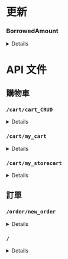 # 更新
### BorrowedAmount
<details>

- `/api/commodity/commodity_CRUD` 在新增/編輯商品時，傳到伺服器的 payload 不變，但要記得在資料庫多增加 BorrowedAmount 的欄位，用來記錄借出去的商品數量。
- `/api/commodity/my_commodity` 取得我的賣場所有商品時，回傳資料要多一項 BorrowedAmount。
</details>


# API 文件

## 購物車
### `/cart/cart_CRUD`
<details>

- 用途
    - 查看商品是否在購物車
    - 加入商品到購物車
    - 從購物車移除商品
- params
    - `/:id`
        - 需要加上商品的 id
    - headers
        ```JavaScript
        {
            authorization : token //JWT token
        }
        ```
- method
    - `get`
        - response
        ```JavaScript
        {
            success : true or false, //是否成功
            isAdded : true or false  //此商品是否在購物車
        }
        ```
    - `post`
        - body
        ```JavaScript
        {

        }
        ```
        - response
        ```JavaScript
        {
            success : true or false //是否加入成功
        }
        ```
    - `delete`
        - response
        ```JavaScript
        {
            success : true or false //是否移除成功
        }
        ```

</details>

### `/cart/my_cart`
<details>

- 用途
    - 取得購物車的商品
    - 以賣場為單位
    - 需要回傳賣家的暱稱
    - 各賣場需要一張封面 (第1個商品圖)
    - 各賣場的所有商品 (或者前4個)
    ![](https://drive.google.com/u/0/uc?id=1fGncZLktbonNdtgQrcNE7gh8pzW1YRyG&export=download)
- params
    - headers
        ```JavaScript
        {
            authorization : token //JWT token
        }
        ```
- method
    - `get`
        - response
        ```JavaScript
        {
            success : true or false, //是否獲取成功
            result: {
                "賣場1的帳號" : {
                    nickname : 暱稱,
                    cover : 封面1張(商品1的第1張圖),
                    items : [
                        "商品1名稱",
                        "商品2名稱",
                        "商品3名稱",
                        "商品5名稱"
                    ]
                },
                "賣場2的帳號" : {
                    nickname : 暱稱,
                    cover : 封面1張(商品101的第1張圖),
                    items : [
                        "商品101名稱",
                        "商品202名稱"
                    ]
                }
            }
        }
        ```
</details>

### `/cart/my_storecart`
<details>

- 用途
    - 取得購物車在特定賣場的商品
    - 剩餘數量為 0 也要回傳
    - 未上架商品不行回傳
    - ![](https://drive.google.com/u/0/uc?id=1QG-9rhzBx4tiZiVfnQNIg2M5flUkgsLt&export=download)
- params
    - `/:seller`
        - 需要加上賣家的帳號
    - headers
    ```JavaScript
    {
        authorization : token //JWT token
    }
    ```
- method
    - `get`
        - response
    ```JavaScript
    {
        success: true or false, //帳號是否驗證成功
        result: [ //陣列形式給出購物清單，沒有商品就空陣列
            {
                id: 6, //商品 id
                name: 'Bang Dream', //名稱
                cover: 'img/5230f17c-2a52-4830-9c0f-19c471f70fa4.png', //封面圖片一張
                price: 5000, //金額
                amount: 1 //剩餘數量
            },
            {
                id: 11,
                name: 'Elden Ring',
                cover: 'img/5230f17c-2a52-4830-9c0f-19c471f70fa3.png',
                price: 1290,
                amount: 0
            }
        ]
    }
    ```
</details>

## 訂單
### `/order/new_order`
<details>

- 用途
    - 下訂單用
    - 需比對每項商品金額，若與前端傳的不一樣要回傳失敗
    - 商品剩餘數量不足要回傳失敗
    - 總金額要在後端計算
    - 成功後要用 socket 傳及時通知 (還沒用好)
    - ![](https://drive.google.com/u/0/uc?id=1nyzeu_f3AntBqWMZFg3DlxGPgbCsEEM3&export=download)
- params
    - headers
        ```JavaScript
        {
            authorization : token //JWT token
        }
        ```
- method
    - `post`
        - body
        ```JavaScript
        {
            expect : { //預計借用日期、預計歸還日期
                start : { date: '2023-07-07', time: '20:40' },
                end : { date: '2023-07-14', time: '20:40' }
            },
            options : { //買家提供的選項 讓賣家選擇
                start : [ //交貨時間 (最多4個最少1個)
                    { date: '2023-07-07', time: '20:40' },
                    { date: '2023-07-07', time: '20:40' }
                ],
                end : [ //歸還時間 (最多4個最少1個)
                    { date: '2023-07-07', time: '20:40' },
                    { date: '2023-07-07', time: '20:40' }
                ],
                position : [ //交貨地點 (最多4個最少1個)
                    '台科大 TR 1樓',
                    '台科大 圖書館 1樓',
                    '台科大 語言中心'
                ]
            },
            comment : '你好', //留言
            order : { //訂單本體 (json)
                '商品id': { amount: 數量, price: 金額 },
                '3': { amount: 1, price: 1000 },
                '8': { amount: 3, price: 500 },
                '15': { amount: 10, price: 10 }
            }
        }
        ```
        - response
        ```JavaScript
        {
            success : true or false //訂單是否成功
        }
        ```
</details>

### `/`
<details>

</details>